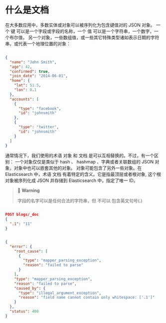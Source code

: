 # 什么是文档

在大多数应用中，多数实体或对象可以被序列化为包含键值对的 JSON 对象。 一个 键 可以是一个字段或字段的名称，一个 值 可以是一个字符串，一个数字，一个布尔值， 另一个对象，一些数组值，或一些其它特殊类型诸如表示日期的字符串，或代表一个地理位置的对象：

```json

{
  "name": "John Smith",
  "age": 42,
  "confirmed": true,
  "join_date": "2014-06-01",
  "home": {
    "lat": 51.5,
    "lon": 0.1
  },
  "accounts": [
    {
      "type": "facebook",
      "id": "johnsmith"
    },
    {
      "type": "twitter",
      "id": "johnsmith"
    }
  ]
}

```

通常情况下，我们使用的术语 对象 和 文档 是可以互相替换的。不过，有一个区别： 一个对象仅仅是类似于 hash 、 hashmap 、字典或者关联数组的 JSON 对象，对象中也可以嵌套其他的对象。 对象可能包含了另外一些对象。在 Elasticsearch 中，术语 文档 有着特定的含义。它是指最顶层或者根对象, 这个根对象被序列化成 JSON 并存储到 Elasticsearch 中，指定了唯一 ID。

> 🐛 **Warning**
>
> 字段的名字可以是任何合法的字符串，但 不可以 包含英文句号(.)

```json

POST blogs/_doc
{
  ".1": "11"
}


{
  "error": {
    "root_cause": [
      {
        "type": "mapper_parsing_exception",
        "reason": "failed to parse"
      }
    ],
    "type": "mapper_parsing_exception",
    "reason": "failed to parse",
    "caused_by": {
      "type": "illegal_argument_exception",
      "reason": "field name cannot contain only whitespace: ['.1']"
    }
  },
  "status": 400
}

```
